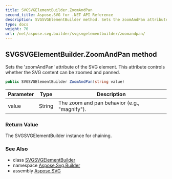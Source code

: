 ```yaml
---
title: SVGSVGElementBuilder.ZoomAndPan
second_title: Aspose.SVG for .NET API Reference
description: SVGSVGElementBuilder method. Sets the zoomAndPan attribute of the SVG element. This attribute controls whether the SVG content can be zoomed and panned
type: docs
weight: 70
url: /net/aspose.svg.builder/svgsvgelementbuilder/zoomandpan/
---
```

## SVGSVGElementBuilder.ZoomAndPan method

Sets the 'zoomAndPan' attribute of the SVG element. This attribute controls whether the SVG content can be zoomed and panned.

```csharp
public SVGSVGElementBuilder ZoomAndPan(string value)
```

| Parameter | Type | Description |
| --- | --- | --- |
| value | String | The zoom and pan behavior (e.g., "magnify"). |

### Return Value

The SVGSVGElementBuilder instance for chaining.

### See Also

* class [SVGSVGElementBuilder](../)
* namespace [Aspose.Svg.Builder](../../../aspose.svg.builder/)
* assembly [Aspose.SVG](../../../)
